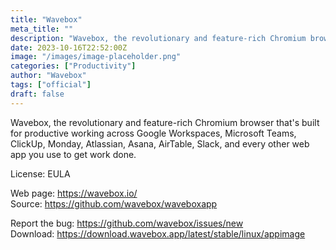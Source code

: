 ```yaml
---
title: "Wavebox"
meta_title: ""
description: "Wavebox, the revolutionary and feature-rich Chromium browser that's built for productive working across Google Workspaces, Microsoft Teams, ClickUp, Monday, Atlassian, Asana, AirTable, Slack, and every other web app you use to get work done."
date: 2023-10-16T22:52:00Z
image: "/images/image-placeholder.png"
categories: ["Productivity"]
author: "Wavebox"
tags: ["official"]
draft: false
---
```


Wavebox, the revolutionary and feature-rich Chromium browser that's built for productive working across Google Workspaces, Microsoft Teams, ClickUp, Monday, Atlassian, Asana, AirTable, Slack, and every other web app you use to get work done.

License: EULA

Web page: https://wavebox.io/  
Source: https://github.com/wavebox/waveboxapp


Report the bug: https://github.com/wavebox/issues/new  
Download: https://download.wavebox.app/latest/stable/linux/appimage
